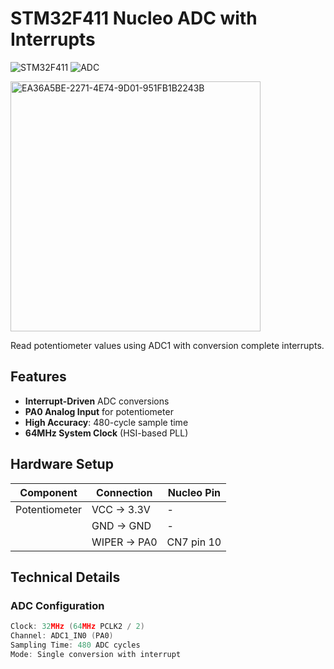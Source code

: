 # STM32F411 Nucleo ADC with Interrupts

![STM32F411](https://img.shields.io/badge/STM32F411-Nucleo-blue)
![ADC](https://img.shields.io/badge/ADC1-Interrupt_Mode-green)

<img src="https://github.com/user-attachments/assets/3c40f655-2922-431f-8795-05a0d89c3244" width="400" alt="EA36A5BE-2271-4E74-9D01-951FB1B2243B">

Read potentiometer values using ADC1 with conversion complete interrupts.

## Features
- **Interrupt-Driven** ADC conversions
- **PA0 Analog Input** for potentiometer
- **High Accuracy**: 480-cycle sample time
- **64MHz System Clock** (HSI-based PLL)


## Hardware Setup
| Component | Connection | Nucleo Pin |
|-----------|------------|------------|
| Potentiometer | VCC → 3.3V | - |
| | GND → GND | - |
| | WIPER → PA0 | CN7 pin 10 |

## Technical Details
### ADC Configuration 
```c
Clock: 32MHz (64MHz PCLK2 / 2)
Channel: ADC1_IN0 (PA0)
Sampling Time: 480 ADC cycles
Mode: Single conversion with interrupt

